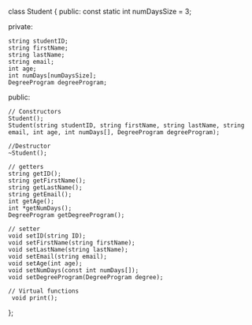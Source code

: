 class Student {
public:
	const static int numDaysSize = 3;

private: 

	string studentID;
	string firstName;
	string lastName;
	string email;
	int age;
	int numDays[numDaysSize];
	DegreeProgram degreeProgram; 

public:

	// Constructors
	Student();
	Student(string studentID, string firstName, string lastName, string email, int age, int numDays[], DegreeProgram degreeProgram);

	//Destructor
	~Student();

	// getters
    string getID();
	string getFirstName();
	string getLastName();
	string getEmail();
	int getAge();
    int *getNumDays(); 
	DegreeProgram getDegreeProgram(); 

	// setter
	void setID(string ID);
	void setFirstName(string firstName);
	void setLastName(string lastName);
	void setEmail(string email);
	void setAge(int age);
	void setNumDays(const int numDays[]);
	void setDegreeProgram(DegreeProgram degree);

	// Virtual functions
	 void print();

};
